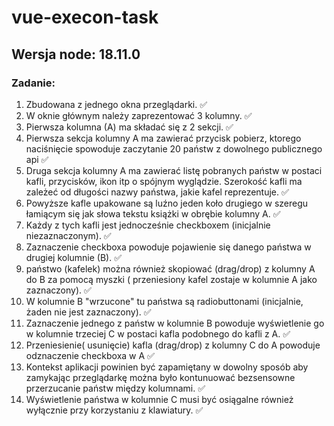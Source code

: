 # vue-execon-task


## Wersja node: 18.11.0

### Zadanie:

1. Zbudowana z jednego okna przeglądarki. ✅
2. W oknie głównym należy zaprezentować 3 kolumny. ✅
3. Pierwsza kolumna (A) ma składać się z 2 sekcji. ✅
4. Pierwsza sekcja kolumny A ma zawierać przycisk pobierz, ktorego naciśnięcie spowoduje zaczytanie 20 państw z dowolnego publicznego api ✅
5. Druga sekcja kolumny  A ma zawierać listę pobranych państw w postaci kafli, przycisków, ikon itp o spójnym wyglądzie. Szerokość kafli ma zależeć od długości nazwy państwa, jakie kafel reprezentuje. ✅
6. Powyższe kafle upakowane są luźno jeden koło drugiego w szeregu łamiącym się jak słowa tekstu książki w obrębie kolumny A. ✅
7. Każdy z tych kafli jest jednocześnie checkboxem (inicjalnie niezaznaczonym). ✅
8. Zaznaczenie checkboxa powoduje pojawienie się danego państwa w drugiej kolumnie (B). ✅
9. państwo (kafelek) można również skopiować (drag/drop) z kolumny A do B za pomocą myszki ( przeniesiony kafel zostaje w kolumnie A jako zaznaczony). ✅
10. W kolumnie B "wrzucone" tu państwa są radiobuttonami (inicjalnie, żaden nie jest zaznaczony). ✅
11. Zaznaczenie jednego z państw w kolumnie B powoduje wyświetlenie go w kolumnie trzeciej C w postaci kafla podobnego do kafli z A. ✅
12. Przeniesienie( usunięcie) kafla (drag/drop) z kolumny C do A powoduje odznaczenie checkboxa w A ✅
13. Kontekst aplikacji powinien być zapamiętany w dowolny sposób aby zamykając przeglądarkę można było kontunuować bezsensowne przerzucanie państw między kolumnami. ✅
14. Wyświetlenie państwa w kolumnie C musi być osiągalne również wyłącznie przy korzystaniu z klawiatury. ✅
